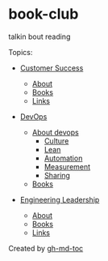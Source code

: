 # book-club

talkin bout reading

Topics:

* [Customer Success](customer-success.md#customer-success)
  * [About](customer-success.md#about)
  * [Books](customer-success.md#books)
  * [Links](customer-success.md#links)

* [DevOps](devops.md#devops)
  * [About devops](devops.md#about-devops)
    * [Culture](devops.md#culture)
    * [Lean](devops.md#lean)
    * [Automation](devops.md#automation)
    * [Measurement](devops.md#measurement)
    * [Sharing](devops.md#sharing)
  * [Books](devops.md#books)

* [Engineering Leadership](engineering-leadership.md#engineering-leadership)
  * [About](engineering-leadership.md#about)
  * [Books](engineering-leadership.md#books)
  * [Links](engineering-leadership.md#links)

Created by [gh-md-toc](https://github.com/ekalinin/github-markdown-toc.go)
